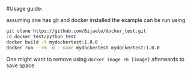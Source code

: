 #Usage guide:

assuming one has git and docker installed the example can be run using
```bash
git clone https://github.com/Bijaelo/docker_test.git 
cd docker_test/python_test
docker build -t mydockertest:1.0.0 .
docker run --rm -d --name mydockertest mydockertest:1.0.0
```
One might want to remove using `docker image rm [image]` afterwards to save space.

